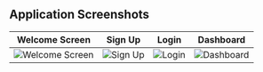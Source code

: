 ## Application Screenshots

| Welcome Screen | Sign Up | Login | Dashboard |
|----------------|---------|-------|-----------|
| ![Welcome Screen](https://raw.githubusercontent.com/Edilawit-Manaye/sample_repository/refs/heads/master/welcome_screen.png) | ![Sign Up](https://raw.githubusercontent.com/Edilawit-Manaye/sample_repository/refs/heads/master/sign_up.png) | ![Login](https://raw.githubusercontent.com/Edilawit-Manaye/sample_repository/refs/heads/master/login.png) | ![Dashboard](https://raw.githubusercontent.com/Edilawit-Manaye/sample_repository/refs/heads/master/dashboard.png) |
